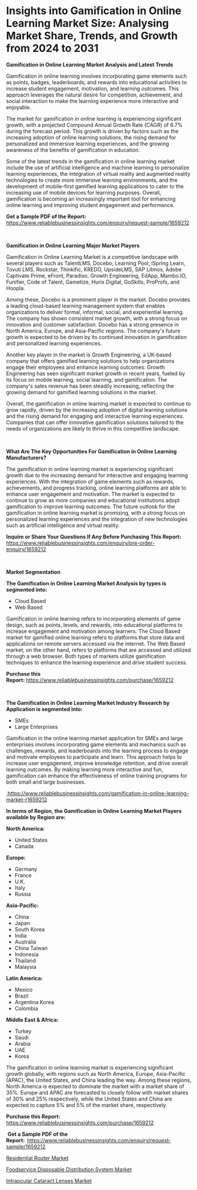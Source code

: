 <p><h1>Insights into Gamification in Online Learning Market Size: Analysing Market Share, Trends, and Growth from 2024 to 2031</h1></p><p><strong>Gamification in Online Learning Market Analysis and Latest Trends</strong></p>
<p><p>Gamification in online learning involves incorporating game elements such as points, badges, leaderboards, and rewards into educational activities to increase student engagement, motivation, and learning outcomes. This approach leverages the natural desire for competition, achievement, and social interaction to make the learning experience more interactive and enjoyable.</p><p>The market for gamification in online learning is experiencing significant growth, with a projected Compound Annual Growth Rate (CAGR) of 6.7% during the forecast period. This growth is driven by factors such as the increasing adoption of online learning solutions, the rising demand for personalized and immersive learning experiences, and the growing awareness of the benefits of gamification in education.</p><p>Some of the latest trends in the gamification in online learning market include the use of artificial intelligence and machine learning to personalize learning experiences, the integration of virtual reality and augmented reality technologies to create more immersive learning environments, and the development of mobile-first gamified learning applications to cater to the increasing use of mobile devices for learning purposes. Overall, gamification is becoming an increasingly important tool for enhancing online learning and improving student engagement and performance.</p></p>
<p><strong>Get a Sample PDF of the Report:&nbsp;</strong> <a href="https://www.reliablebusinessinsights.com/enquiry/request-sample/1659212">https://www.reliablebusinessinsights.com/enquiry/request-sample/1659212</a></p>
<p>&nbsp;</p>
<p><strong>Gamification in Online Learning Major Market Players</strong></p>
<p><p>Gamification in Online Learning Market is a competitive landscape with several players such as TalentLMS, Docebo, Learning Pool, iSpring Learn, Tovuti LMS, Rockstar, Thinkific, KREDO, UpsideLMS, SAP Litmos, Adobe Captivate Prime, eFront, Paradiso, Growth Engineering, EdApp, Mambo.IO, Funifier, Code of Talent, Gametize, Hurix Digital, GoSkills, ProProfs, and Hoopla.</p><p>Among these, Docebo is a prominent player in the market. Docebo provides a leading cloud-based learning management system that enables organizations to deliver formal, informal, social, and experiential learning. The company has shown consistent market growth, with a strong focus on innovation and customer satisfaction. Docebo has a strong presence in North America, Europe, and Asia-Pacific regions. The company's future growth is expected to be driven by its continued innovation in gamification and personalized learning experiences.</p><p>Another key player in the market is Growth Engineering, a UK-based company that offers gamified learning solutions to help organizations engage their employees and enhance learning outcomes. Growth Engineering has seen significant market growth in recent years, fueled by its focus on mobile learning, social learning, and gamification. The company's sales revenue has been steadily increasing, reflecting the growing demand for gamified learning solutions in the market.</p><p>Overall, the gamification in online learning market is expected to continue to grow rapidly, driven by the increasing adoption of digital learning solutions and the rising demand for engaging and interactive learning experiences. Companies that can offer innovative gamification solutions tailored to the needs of organizations are likely to thrive in this competitive landscape.</p></p>
<p>&nbsp;</p>
<p><strong>What Are The Key Opportunities For Gamification in Online Learning Manufacturers?</strong></p>
<p><p>The gamification in online learning market is experiencing significant growth due to the increasing demand for interactive and engaging learning experiences. With the integration of game elements such as rewards, achievements, and progress tracking, online learning platforms are able to enhance user engagement and motivation. The market is expected to continue to grow as more companies and educational institutions adopt gamification to improve learning outcomes. The future outlook for the gamification in online learning market is promising, with a strong focus on personalized learning experiences and the integration of new technologies such as artificial intelligence and virtual reality.</p></p>
<p><strong>Inquire or Share Your Questions If Any Before Purchasing This Report:</strong> <a href="https://www.reliablebusinessinsights.com/enquiry/pre-order-enquiry/1659212">https://www.reliablebusinessinsights.com/enquiry/pre-order-enquiry/1659212</a></p>
<p>&nbsp;</p>
<p><strong>Market Segmentation</strong></p>
<p><strong>The Gamification in Online Learning Market Analysis by types is segmented into:</strong></p>
<p><ul><li>Cloud Based</li><li>Web Based</li></ul></p>
<p><p>Gamification in online learning refers to incorporating elements of game design, such as points, levels, and rewards, into educational platforms to increase engagement and motivation among learners. The Cloud Based market for gamified online learning refers to platforms that store data and applications on remote servers accessed via the internet. The Web Based market, on the other hand, refers to platforms that are accessed and utilized through a web browser. Both types of markets utilize gamification techniques to enhance the learning experience and drive student success.</p></p>
<p><strong>Purchase this Report:&nbsp;</strong><a href="https://www.reliablebusinessinsights.com/purchase/1659212">https://www.reliablebusinessinsights.com/purchase/1659212</a></p>
<p>&nbsp;</p>
<p><strong>The Gamification in Online Learning Market Industry Research by Application is segmented into:</strong></p>
<p><ul><li>SMEs</li><li>Large Enterprises</li></ul></p>
<p><p>Gamification in the online learning market application for SMEs and large enterprises involves incorporating game elements and mechanics such as challenges, rewards, and leaderboards into the learning process to engage and motivate employees to participate and learn. This approach helps to increase user engagement, improve knowledge retention, and drive overall learning outcomes. By making learning more interactive and fun, gamification can enhance the effectiveness of online training programs for both small and large businesses.</p></p>
<p><a href="https://www.reliablebusinessinsights.com/gamification-in-online-learning-market-r1659212">&nbsp;https://www.reliablebusinessinsights.com/gamification-in-online-learning-market-r1659212</a></p>
<p><strong>In terms of Region, the Gamification in Online Learning Market Players available by Region are:</strong></p>
<p>
    <p> <strong> North America: </strong>
        <ul>
            <li>United States</li>
            <li>Canada</li>
        </ul>
        </p> 
    <p> <strong> Europe: </strong>
        <ul>
            <li>Germany</li>
            <li>France</li>
            <li>U.K.</li>
            <li>Italy</li>
            <li>Russia</li>
        </ul>
        </p> 
    <p> <strong> Asia-Pacific: </strong>
        <ul>
            <li>China</li>
            <li>Japan</li>
            <li>South Korea</li>
            <li>India</li>
            <li>Australia</li>
            <li>China Taiwan</li>
            <li>Indonesia</li>
            <li>Thailand</li>
            <li>Malaysia</li>
        </ul>
        </p> 
    <p> <strong> Latin America: </strong>
        <ul>
            <li>Mexico</li>
            <li>Brazil</li>
            <li>Argentina Korea</li>
            <li>Colombia</li>
        </ul>
        </p> 
    <p> <strong> Middle East & Africa: </strong>
        <ul>
            <li>Turkey</li>
            <li>Saudi</li>
            <li>Arabia</li>
            <li>UAE</li>
            <li>Korea</li>
        </ul>
    </p>
    </p>
<p><p>The gamification in online learning market is experiencing significant growth globally, with regions such as North America, Europe, Asia-Pacific (APAC), the United States, and China leading the way. Among these regions, North America is expected to dominate the market with a market share of 35%. Europe and APAC are forecasted to closely follow with market shares of 30% and 25% respectively, while the United States and China are expected to capture 5% and 5% of the market share, respectively.</p></p>
<p><strong>Purchase this Report: </strong><a href="https://www.reliablebusinessinsights.com/purchase/1659212">https://www.reliablebusinessinsights.com/purchase/1659212</a></p>
<p>&nbsp;<strong>Get a Sample PDF of the Report:&nbsp;&nbsp;</strong><a href="https://www.reliablebusinessinsights.com/enquiry/request-sample/1659212">https://www.reliablebusinessinsights.com/enquiry/request-sample/1659212</a></p>
<p><strong></strong></p>
<p><p><a href="https://github.com/sajonf007/Market-Research-Report-List-1/blob/main/residential-router-market.md">Residential Router Market</a></p><p><a href="https://github.com/ernidarwin455/Market-Research-Report-List-1/blob/main/foodservice-disposable-distribution-system-market.md">Foodservice Disposable Distribution System Market</a></p><p><a href="https://view.publitas.com/reportprime-1/intraocular-cataract-lenses-market-outlook-and-forecast-from-2024-to-2031/">Intraocular Cataract Lenses Market</a></p></p>